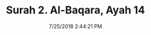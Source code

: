 ---
title       : "Surah 2. Al-Baqara, Ayah 14"
date        : 7/25/2018 2:44:21 PM
draft       : false
type        : "quran"
layout      : "compare"
BookCode    : "CMP"
SurahNumber : "2"
AyahNumber  : "14"
TotalAyah   : "286"
---